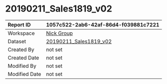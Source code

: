 



# 20190211_Sales1819_v02

|Report ID|1057c522-2ab6-42af-86d4-f039881c7221|
| :--- | :--- |
|Workspace|[Nick Group](../Workspaces/Nick-Group.md)|
|Dataset|[20190211_Sales1819_v02](../Datasets/20190211_Sales1819_v02.md)|
|Created By|not set|
|Created Date|not set|
|Modified By|not set|
|Modified Date|not set|
